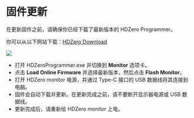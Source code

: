 # 固件更新

在更新固件之前，请确保你已经下载了最新版本的 HDZero Programmer。  

你可以从以下网站下载：[HDZero Download](https://www.alipan.com/s/WdoCPa2odz5)

<img src="/monitormedia/image10.png" id="image8">

* 打开 HDZeroProgrammer.exe 并切换到 **Monitor** 选项卡。  
* 点击 **Load Online Firmware** 并选择最新版本，然后点击 **Flash Monitor**。  
* 打开 HDZero monitor 电源，并通过 Type-C 接口的 USB 数据线将其连接到电脑。  
* 固件会自动下载并更新。在更新完成之前，请不要断开显示器电源或 USB 数据线。  
* 更新完成后，请重新给 HDZero monitor 上电。  
